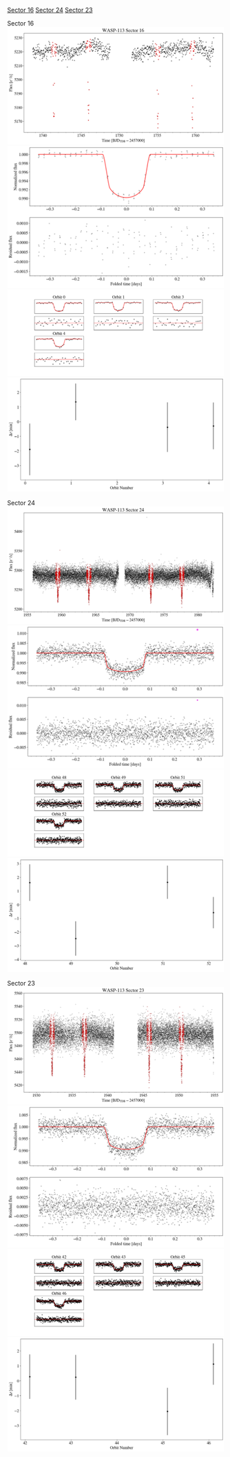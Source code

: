 [Sector 16](#sector16)
[Sector 24](#sector24)
[Sector 23](#sector23)

<a name = "sector16"></a>
Sector 16
![alt text](/tt/WASP-113_Sector_16/WASP-113_Sector_16_a_TimeSeries.png)
![alt text](/tt/WASP-113_Sector_16/WASP-113_Sector_16_b_FoldedLightCurve.png)
![alt text](/tt/WASP-113_Sector_16/WASP-113_Sector_16_b_IndividualTransitsWithFit.png)
![alt text](/tt/WASP-113_Sector_16/WASP-113_Sector_16_c_TimingResiduals.png)

<a name = "sector24"></a>
Sector 24
![alt text](/tt/WASP-113_Sector_24/WASP-113_Sector_24_a_TimeSeries.png)
![alt text](/tt/WASP-113_Sector_24/WASP-113_Sector_24_b_FoldedLightCurve.png)
![alt text](/tt/WASP-113_Sector_24/WASP-113_Sector_24_b_IndividualTransitsWithFit.png)
![alt text](/tt/WASP-113_Sector_24/WASP-113_Sector_24_c_TimingResiduals.png)

<a name = "sector23"></a>
Sector 23
![alt text](/tt/WASP-113_Sector_23/WASP-113_Sector_23_a_TimeSeries.png)
![alt text](/tt/WASP-113_Sector_23/WASP-113_Sector_23_b_FoldedLightCurve.png)
![alt text](/tt/WASP-113_Sector_23/WASP-113_Sector_23_b_IndividualTransitsWithFit.png)
![alt text](/tt/WASP-113_Sector_23/WASP-113_Sector_23_c_TimingResiduals.png)


